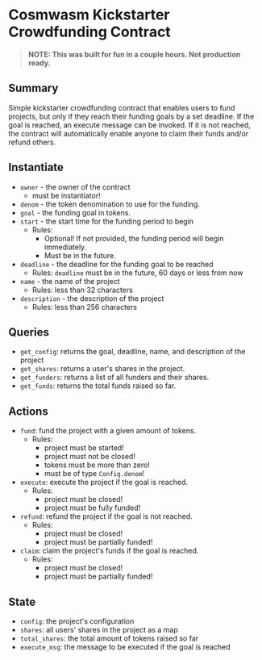 # Cosmwasm Kickstarter Crowdfunding Contract

> **NOTE: This was built for fun in a couple hours. Not production ready.**

## Summary 
Simple kickstarter crowdfunding contract that enables users to fund projects, but only if they reach their funding goals by a set deadline. If the goal is reached, an execute message can be invoked. If it is not reached, the contract will automatically enable anyone to claim their funds and/or refund others.

## Instantiate 
* `owner` - the owner of the contract
  * must be instantiator!
* `denom` - the token denomination to use for the funding.
* `goal` - the funding goal in tokens.
* `start` - the start time for the funding period to begin
  * Rules: 
    * Optional! If not provided, the funding period will begin immediately.
    * Must be in the future.
* `deadline` - the deadline for the funding goal to be reached
  * Rules: `deadline` must be in the future, 60 days or less from now 
* `name` - the name of the project 
  * Rules: less than 32 characters
* `description` - the description of the project 
  * Rules: less than 256 characters

## Queries 
* `get_config`: returns the goal, deadline, name, and description of the project
* `get_shares`: returns a user's shares in the project.
* `get_funders`: returns a list of all funders and their shares.
* `get_funds`: returns the total funds raised so far.

## Actions
* `fund`: fund the project with a given amount of tokens.
  * Rules: 
    * project must be started!
    * project must not be closed!
    * tokens must be more than zero!
    * must be of type `Config.denom`!
* `execute`: execute the project if the goal is reached.
  * Rules: 
    * project must be closed!
    * project must be fully funded!
* `refund`: refund the project if the goal is not reached.
  * Rules: 
    * project must be closed!
    * project must be partially funded!
* `claim`: claim the project's funds if the goal is reached.
  * Rules: 
    * project must be closed!
    * project must be partially funded!

## State 
* `config`: the project's configuration
* `shares`: all users' shares in the project as a map
* `total_shares`: the total amount of tokens raised so far
* `execute_msg`: the message to be executed if the goal is reached
